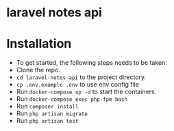 # laravel notes api

# Installation
+ To get started, the following steps needs to be taken:
+ Clone the repo.
+ `cd laravel-notes-api` to the project directory.
+ `cp .env.example .env` to use env config file
+ Run `docker-compose up -d` to start the containers.
+ Run `docker-compose exec php-fpm bash`
+ Run `composer install`
+ Run `php artisan migrate`
+ Run `php artisan test`